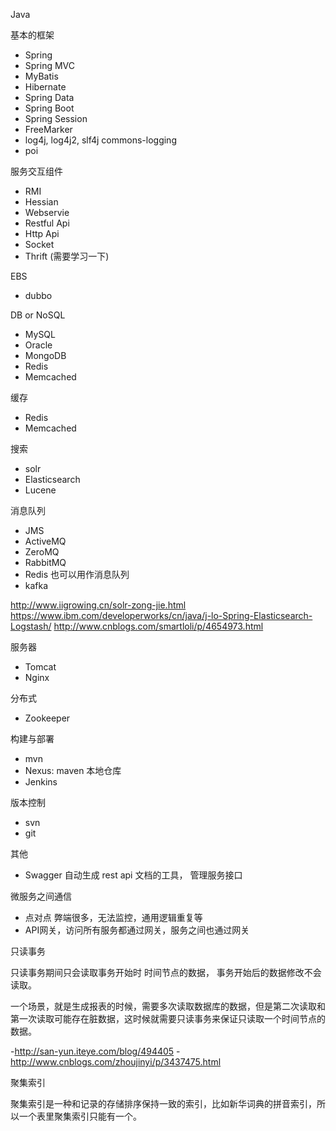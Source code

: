 Java

基本的框架 
- Spring
- Spring MVC
- MyBatis
- Hibernate
- Spring Data
- Spring Boot
- Spring Session
- FreeMarker
- log4j, log4j2, slf4j commons-logging
- poi

服务交互组件
- RMI
- Hessian
- Webservie
- Restful Api
- Http Api
- Socket
- Thrift (需要学习一下)

EBS 
- dubbo

DB or NoSQL
- MySQL
- Oracle
- MongoDB
- Redis
- Memcached

缓存
- Redis
- Memcached

搜索
- solr
- Elasticsearch
- Lucene

消息队列
- JMS
- ActiveMQ
- ZeroMQ
- RabbitMQ
- Redis 也可以用作消息队列
- kafka

http://www.iigrowing.cn/solr-zong-jie.html
https://www.ibm.com/developerworks/cn/java/j-lo-Spring-Elasticsearch-Logstash/
http://www.cnblogs.com/smartloli/p/4654973.html

服务器
- Tomcat 
- Nginx

分布式
- Zookeeper

构建与部署
- mvn
- Nexus: maven 本地仓库
- Jenkins

版本控制
- svn
- git

其他 
- Swagger 自动生成 rest api 文档的工具， 管理服务接口

微服务之间通信
- 点对点 弊端很多，无法监控，通用逻辑重复等
- API网关，访问所有服务都通过网关，服务之间也通过网关


只读事务

只读事务期间只会读取事务开始时 时间节点的数据， 事务开始后的数据修改不会读取。

一个场景，就是生成报表的时候，需要多次读取数据库的数据，但是第二次读取和第一次读取可能存在脏数据，这时候就需要只读事务来保证只读取一个时间节点的数据。

-http://san-yun.iteye.com/blog/494405
-http://www.cnblogs.com/zhoujinyi/p/3437475.html

聚集索引

聚集索引是一种和记录的存储排序保持一致的索引，比如新华词典的拼音索引，所以一个表里聚集索引只能有一个。
